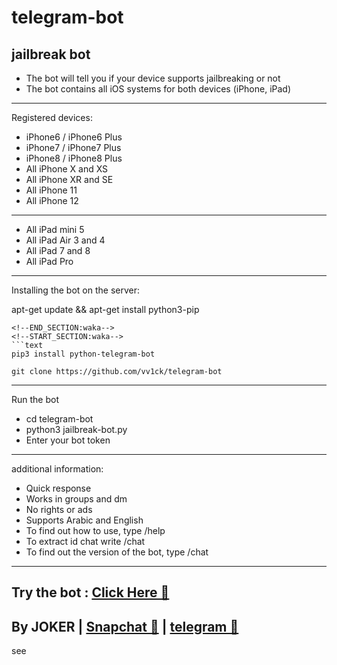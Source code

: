 # telegram-bot

jailbreak bot
-
- The bot will tell you if your device supports jailbreaking or not
- The bot contains all iOS systems for both devices (iPhone, iPad)
-----------
Registered devices:
- iPhone6 / iPhone6 Plus
- iPhone7 / iPhone7 Plus
- iPhone8 / iPhone8 Plus
- All iPhone X and XS
- All iPhone XR and SE
- All iPhone 11 
- All iPhone 12
-----------
- All iPad mini 5
- All iPad Air 3 and 4
- All iPad 7 and 8
- All iPad Pro 
-----------

Installing the bot on the server:

<!--START_SECTION:waka-->
apt-get update && apt-get install python3-pip
```
<!--END_SECTION:waka-->
<!--START_SECTION:waka-->
```text
pip3 install python-telegram-bot
```
<!--END_SECTION:waka-->
<!--START_SECTION:waka-->
```text
git clone https://github.com/vv1ck/telegram-bot
```
<!--END_SECTION:waka-->
-----------
Run the bot
- cd telegram-bot
- python3 jailbreak-bot.py
- Enter your bot token
-----------

additional information:
- Quick response
- Works in groups and dm
- No rights or ads
- Supports Arabic and English
- To find out how to use, type /help
- To extract id chat write /chat
- To find out the version of the bot, type /chat
-----------
Try the bot : <a class="" href="https://t.me/JBvr_bot"> Click Here 🤖  </a>
-
By JOKER | <a class="" href="https://www.snapchat.com/add/jokermr5oos4800?">Snapchat 👻</a> | <a class="" href="http://t.me/vv1ck">telegram 🔷</a>
-
see
